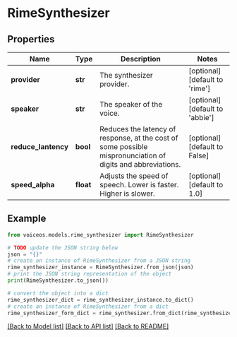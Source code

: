# RimeSynthesizer


## Properties

Name | Type | Description | Notes
------------ | ------------- | ------------- | -------------
**provider** | **str** | The synthesizer provider. | [optional] [default to 'rime']
**speaker** | **str** | The speaker of the voice. | [optional] [default to 'abbie']
**reduce_lantency** | **bool** | Reduces the latency of response, at the cost of some possible mispronunciation of digits and abbreviations. | [optional] [default to False]
**speed_alpha** | **float** | Adjusts the speed of speech. Lower is faster. Higher is slower. | [optional] [default to 1.0]

## Example

```python
from voiceos.models.rime_synthesizer import RimeSynthesizer

# TODO update the JSON string below
json = "{}"
# create an instance of RimeSynthesizer from a JSON string
rime_synthesizer_instance = RimeSynthesizer.from_json(json)
# print the JSON string representation of the object
print(RimeSynthesizer.to_json())

# convert the object into a dict
rime_synthesizer_dict = rime_synthesizer_instance.to_dict()
# create an instance of RimeSynthesizer from a dict
rime_synthesizer_form_dict = rime_synthesizer.from_dict(rime_synthesizer_dict)
```
[[Back to Model list]](../README.md#documentation-for-models) [[Back to API list]](../README.md#documentation-for-api-endpoints) [[Back to README]](../README.md)


